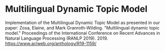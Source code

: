 # Multilingual Dynamic Topic Model
Implementation of the Multilingual Dynamic Topic Model as presented in our paper:
Zosa, Elaine, and Mark Granroth-Wilding. "Multilingual dynamic topic model." Proceedings of the International Conference on Recent Advances in Natural Language Processing (RANLP 2019). 2019.
https://www.aclweb.org/anthology/R19-1159/
